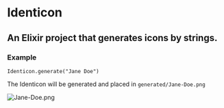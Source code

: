 # Identicon

An Elixir project that generates icons by strings.
------------

### Example

    Identicon.generate("Jane Doe")


The Identicon will be generated and placed in `generated/Jane-Doe.png`

![Jane-Doe.png](https://i.imgur.com/VzsqRKi.png)
